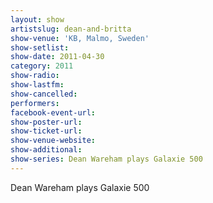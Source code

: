 ```yaml
---
layout: show
artistslug: dean-and-britta
show-venue: 'KB, Malmo, Sweden'
show-setlist: 
show-date: 2011-04-30
category: 2011
show-radio: 
show-lastfm: 
show-cancelled: 
performers: 
facebook-event-url: 
show-poster-url: 
show-ticket-url: 
show-venue-website: 
show-additional:
show-series: Dean Wareham plays Galaxie 500
---
```


Dean Wareham plays Galaxie 500